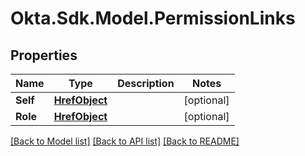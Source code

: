 # Okta.Sdk.Model.PermissionLinks

## Properties

Name | Type | Description | Notes
------------ | ------------- | ------------- | -------------
**Self** | [**HrefObject**](HrefObject.md) |  | [optional] 
**Role** | [**HrefObject**](HrefObject.md) |  | [optional] 

[[Back to Model list]](../README.md#documentation-for-models) [[Back to API list]](../README.md#documentation-for-api-endpoints) [[Back to README]](../README.md)

